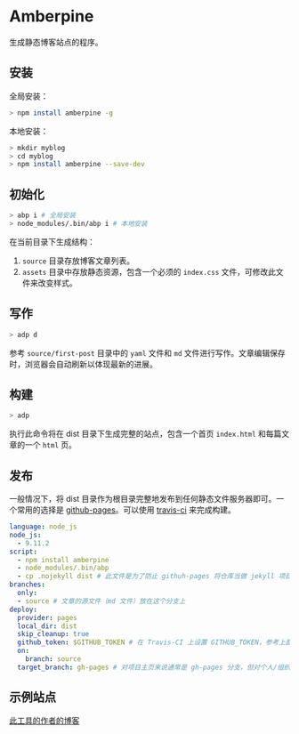 # Amberpine

生成静态博客站点的程序。

## 安装

全局安装：

```bash
> npm install amberpine -g
```

本地安装：

```bash
> mkdir myblog
> cd myblog
> npm install amberpine --save-dev
```

## 初始化

```bash
> abp i # 全局安装
> node_modules/.bin/abp i # 本地安装
```

在当前目录下生成结构：
1. `source` 目录存放博客文章列表。
2. `assets` 目录中存放静态资源，包含一个必须的 `index.css` 文件，可修改此文件来改变样式。

## 写作

```bash
> adp d
```

参考 `source/first-post` 目录中的 `yaml` 文件和 `md` 文件进行写作。文章编辑保存时，浏览器会自动刷新以体现最新的进展。

## 构建

```bash
> adp
```

执行此命令将在 dist 目录下生成完整的站点，包含一个首页 `index.html` 和每篇文章的一个 `html` 页。

## 发布

一般情况下，将 dist 目录作为根目录完整地发布到任何静态文件服务器即可。一个常用的选择是 [github-pages](https://pages.github.com/)。可以使用 [travis-ci](https://docs.travis-ci.com/user/deployment/pages/) 来完成构建。

```yml
language: node_js
node_js:
  - 9.11.2
script:
  - npm install amberpine
  - node_modules/.bin/abp
  - cp .nojekyll dist # 此文件是为了防止 githuh-pages 将仓库当做 jekyll 项目来构建，如果你没有使用 gitub-pages，可删除此文件。
branches:
  only:
  - source # 文章的源文件（md 文件）放在这个分支上
deploy:
  provider: pages
  local_dir: dist
  skip_cleanup: true
  github_token: $GITHUB_TOKEN # 在 Travis-CI 上设置 GITHUB_TOKEN，参考上面引用的 travis-ci 教程
  on:
    branch: source
  target_branch: gh-pages # 对项目主页来说通常是 gh-pages 分支，但对个人/组织主页来说，通常是 master 分支
```

## 示例站点

[此工具的作者的博客](https://xieguanglei.github.io)

